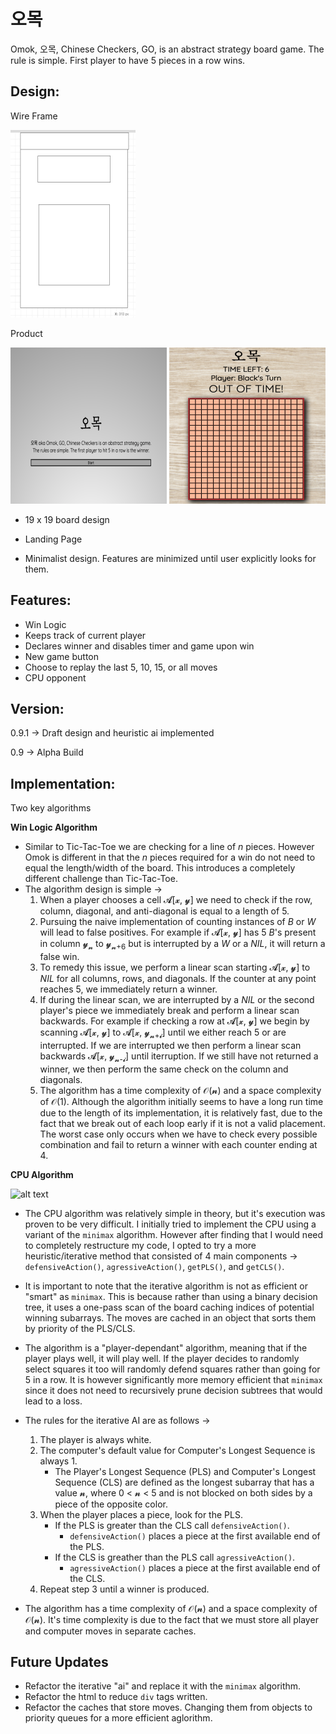# 오목

Omok, 오목, Chinese Checkers, GO, is an abstract strategy board game. The rule is simple. First player to have 5 pieces in a row wins.

## Design:
Wire Frame

![alt text](images/wireframe1.png)

Product

![alt text](images/landingpage.png)
![alt text](images/board.png)

* 19 x 19 board design

* Landing Page

* Minimalist design. Features are minimized until user explicitly looks for them.

## Features:
* Win Logic
* Keeps track of current player
* Declares winner and disables timer and game upon win
* New game button
* Choose to replay the last 5, 10, 15, or all moves
* CPU opponent

## Version:
0.9.1 → Draft design and heuristic ai implemented

0.9 → Alpha Build

## Implementation:
Two key algorithms

**Win Logic Algorithm**

* Similar to Tic-Tac-Toe we are checking for a line of *n* pieces. However Omok is different in that the *n* pieces required for a win do not need to equal the length/width of the board. This introduces a completely different challenge than Tic-Tac-Toe.
* The algorithm design is simple → 
  1. When a player chooses a cell 𝓐[𝔁, 𝔂] we need to check if the row, column, diagonal, and anti-diagonal is equal to a length of 5. 
  2. Pursuing the naive implementation of counting instances of *B* or *W* will lead to false positives. For example if 𝓐[𝔁, 𝔂] has 5 *B*'s present in column 𝔂<sub>𝓷</sub> to 𝔂<sub>𝓷+6</sub> but is interrupted by a *W* or a *NIL*, it will return a false win.
  3. To remedy this issue, we perform a linear scan starting 𝓐[𝔁, 𝔂] to *NIL* for all columns, rows, and diagonals. If the counter at any point reaches 5, we immediately return a winner.
  4. If during the linear scan, we are interrupted by a *NIL* or the second player's piece we immediately break and perform a linear scan backwards. For example if checking a row at 𝓐[𝔁, 𝔂] we begin by scanning 𝓐[𝔁, 𝔂] to 𝓐[𝔁, 𝔂<sub>𝓷+𝓲</sub>] until we either reach 5 or are interrupted. If we are interrupted we then perform a linear scan backwards 𝓐[𝔁, 𝔂<sub>𝓷-𝓲</sub>] until iterruption. If we still have not returned a winner, we then perform the same check on the column and diagonals.
  5. The algorithm has a time complexity of 𝒪(𝓷) and a space complexity of 𝒪(1). Although the algorithm initially seems to have a long run time due to the length of its implementation, it is relatively fast, due to the fact that we break out of each loop early if it is not a valid placement. The worst case only occurs when we have to check every possible combination and fail to return a winner with each counter ending at 4. 

**CPU Algorithm**

![alt text](images/demo.gif)

* The CPU algorithm was relatively simple in theory, but it's execution was proven to be very difficult. I initially tried to implement the CPU using a variant of the `minimax` algorithm. However after finding that I would need to completely restructure my code, I opted to try a more heuristic/iterative method that consisted of 4 main components → `defensiveAction()`, `agressiveAction()`, `getPLS()`, and `getCLS()`. 
* It is important to note that the iterative algorithm is not as efficient or "smart" as `minimax`. This is because rather than using a binary decision tree, it uses a one-pass scan of the board caching indices of potential winning subarrays. The moves are cached in an object that sorts them by priority of the PLS/CLS.
* The algorithm is a "player-dependant" algorithm, meaning that if the player plays well, it will play well. If the player decides to randomly select squares it too will randomly defend squares rather than going for 5 in a row. It is however significantly more memory efficient that `minimax` since it does not need to recursively prune decision subtrees that would lead to a loss.

* The rules for the iterative AI are as follows → 
   1. The player is always white. 
   2. The computer's default value for Computer's Longest Sequence is always 1.
      * The Player's Longest Sequence (PLS) and Computer's Longest Sequence (CLS) are defined as the longest subarray that has a value 𝓷, where 0 < 𝓷 < 5 and is not blocked on both sides by a piece of the opposite color.
   3. When the player places a piece, look for the PLS. 
      * If the PLS is greater than the CLS call `defensiveAction()`.
         * `defensiveAction()` places a piece at the first available end of the PLS.
      * If the CLS is greather than the PLS call `agressiveAction()`.
         * `agressiveAction()` places a piece at the first available end of the CLS.
   4. Repeat step 3 until a winner is produced.

* The algorithm has a time complexity of 𝒪(𝓷) and a space complexity of 𝒪(𝓷). It's time complexity is due to the fact that we must store all player and computer moves in separate caches.

## Future Updates
 * Refactor the iterative "ai" and replace it with the `minimax` algorithm.
 * Refactor the html to reduce `div` tags written.
 * Refactor the caches that store moves. Changing them from objects to priority queues for a more efficient aglorithm.
